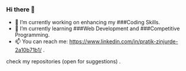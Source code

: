 ### Hi there 👋


- 🔭 I’m currently working on enhancing my ###Coding Skills.
- 🌱 I’m currently learning ###Web Development and ###Competitive Programming.
- 📫 You can reach me: https://www.linkedin.com/in/pratik-zinjurde-2a10b71b1/ .

 check my repositories (open for suggestions) .
